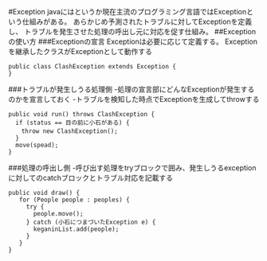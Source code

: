 #Exception
javaにはというか現在主流のプログラミング言語ではExceptionという仕組みがある。
あらかじめ予測されたトラブルに対してExceptionを定義し、
トラブルを発生させた処理の呼出し元に対応を促す仕組み。
##Exceptionの使い方
###Exceptionの宣言
Exceptionは必要に応じて定義する。
Exceptionを継承したクラスがExceptionとして動作する

    public class ClashException extends Exception {
    }

###トラブルが発生しうる処理側
-処理の宣言部にどんなExceptionが発生するのかを宣言しておく
-トラブルを検知した時点でExceptionを生成してthrowする

    public void run() throws ClashException {
      if (status == 目の前に小石がある) {
    　  throw new ClashException();
      }
      move(spead);
    }
###処理の呼出し側
-呼び出す処理をtryブロックで囲み、発生しうるexceptionに対してのcatchブロックとトラブル対応を記載する

    public void draw() {
       for (People people : peoples) {
         try {
           people.move();
         } catch (小石につまづいたException e) {
           keganinList.add(people);
         }
       }
    }
